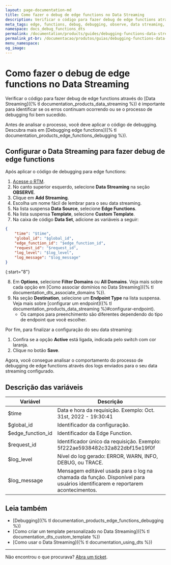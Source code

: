 ```yaml
---
layout: page-documentation-md
title: Como fazer o debug de edge functions no Data Streaming
description: Verificar o código para fazer debug de edge functions através do Data Streaming é importante para identificar se os erros continuam ocorrendo ou se o processo de debugging foi bem sucedido.
meta_tags: edge, functions, debug, debugging, observe, data streaming, logs
namespace: docs_debug_functions_dts
permalink: /documentation/products/guides/debugging-functions-data-streaming/
permalink_pt-br: /documentacao/produtos/guias/debugging-functions-data-streaming/
menu_namespace: 
og_image: 
---
```


# Como fazer o debug de edge functions no Data Streaming

Verificar o código para fazer debug de edge functions através do [Data Streaming]({% tl documentation_products_data_streaming %}) é importante para identificar se os erros continuam ocorrendo ou se o processo de debugging foi bem sucedido.

Antes de analisar o processo, você deve aplicar o código de debugging. Descubra mais em [Debugging edge functions]({% tl documentation_products_edge_functions_debugging %}).

## Configurar o Data Streaming para fazer debug de edge functions

Após aplicar o código de debugging para edge functions:

1. [Acesse o RTM](https://manager.azion.com/).
2. No canto superior esquerdo, selecione **Data Streaming** na seção **OBSERVE**.
3. Clique em **Add Streaming**.
4. Escolha um nome fácil de lembrar para o seu data streaming.
5. Na lista suspensa **Data Source**, selecione **Edge Functions**.
6. Na lista suspensa **Template**, selecione **Custom Template**.
7. Na caixa de código **Data Set**, adicione as variáveis a seguir:

```JSON
{
	"time": "$time",
    "global_id": "$global_id",
    "edge_function_id": "$edge_function_id",
    "request_id": "$request_id",
    "log_level": "$log_level",
    "log_message": "$log_message"
}
```

{:start="8"}

8. Em **Options**, selecione **Filter Domains** ou **All Domains**. Veja mais sobre cada opção em [Como associar domínios no Data Streaming]({% tl documentation_dts_associate_domains %}).
9.  Na seção **Destination**, selecione um **Endpoint Type** na lista suspensa. Veja mais sobre [configurar um endpoint]({% tl documentation_products_data_streaming %}#configurar-endpoint).
    - Os campos para preenchimento são diferentes dependendo do tipo de endpoint que você escolher.

Por fim, para finalizar a configuração do seu data streaming:

1. Confira se a opção **Active** está ligada, indicada pelo switch com cor laranja.
2. Clique no botão **Save**.

Agora, você consegue analisar o comportamento do processo de debugging de edge functions através dos logs enviados para o seu data streaming configurado.

## Descrição das variáveis

| Variável          | Descrição                                                   |
| ----------------- | ----------------------------------------------------------- |
| $time             | Data e hora da requisição. Exemplo: Oct. 31st, 2022 - 19:30:41                               |
| $global_id        | Identificador da configuração.                                        |
| $edge_function_id | Identificador da Edge Function.                                   |
| $request_id       | Identificador único da requisição. Exemplo: 5f222ae5938482c32a822dbf15e19f0f                                         |
| $log_level        | Nível do log gerado: ERROR, WARN, INFO, DEBUG, ou TRACE. |
| $log_message      | Mensagem editável usada para o log na chamada da função. Disponível para usuários identificarem e reportarem acontecimentos.     |

## Leia também

- [Debugging]({% tl documentation_products_edge_functions_debugging %})
- [Como criar um template personalizado no Data Streaming]({% tl documentation_dts_custom_template %})
- [Como usar o Data Streaming]({% tl documentation_using_dts %})

---

Não encontrou o que procurava? [Abra um ticket](https://tickets.azion.com/pt-BR/support/login/).
